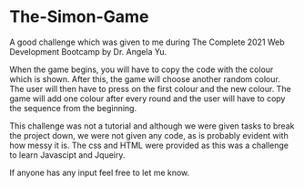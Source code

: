 # The-Simon-Game

A good challenge which was given to me during The Complete 2021 Web Development Bootcamp by Dr. Angela Yu.

When the game begins, you will have to copy the code with the colour which is shown. After this, the game will choose another random colour.
The user will then have to press on the first colour and the new colour. The game will add one colour after every round and the user will 
have to copy the sequence from the beginning.

This challenge was not a tutorial and although we were given tasks to break the project down, we were not given any code, as is probably evident with how messy it is. 
The css and HTML were provided as this was a challenge to learn Javascipt and Jqueiry.

If anyone has any input feel free to let me know.
